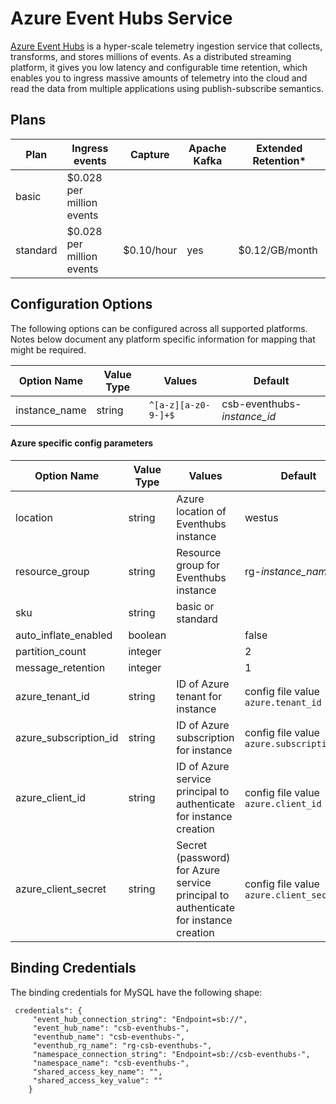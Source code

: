 # Azure Event Hubs Service

[Azure Event Hubs](https://azure.microsoft.com/en-us/services/event-hubs/) is a hyper-scale telemetry ingestion service that collects, transforms, and stores millions of events. As a distributed streaming platform, it gives you low latency and configurable time retention, which enables you to ingress massive amounts of telemetry into the cloud and read the data from multiple applications using publish-subscribe semantics.

## Plans

| Plan| Ingress events                | Capture  | Apache Kafka| Extended Retention*|
|--------|----------------------------|----------|-------------|--------------------|
|basic   | $0.028 per million events  |          |             |                    | 
|standard| $0.028 per million events  |$0.10/hour| yes         | $0.12/GB/month     |

## Configuration Options

The following options can be configured across all supported platforms. Notes below document any platform specific information for mapping that might be required.

| Option Name     | Value Type   | Values                      | Default |
|-----------------|--------------|-----------------------------|---------|
| instance_name   | string       | `^[a-z][a-z0-9-]+$`         |csb-eventhubs-*instance_id* |

#### Azure specific config parameters

| Option Name     | Value Type   | Values                      | Default                |
|-----------------|--------------|-----------------------------|------------------------|
| location        | string       | Azure location of Eventhubs instance | westus |
| resource_group  | string       | Resource group for Eventhubs instance | rg-*instance_name* |
| sku             | string       | basic or standard              |                     |
| auto_inflate_enabled | boolean        |                         |  false              |
| partition_count      | integer        |                         |   2                 |
| message_retention    | integer        |                         |   1                 |
| azure_tenant_id | string | ID of Azure tenant for instance | config file value `azure.tenant_id` |
| azure_subscription_id | string | ID of Azure subscription for instance | config file value `azure.subscription_id` |
| azure_client_id | string | ID of Azure service principal to authenticate for instance creation | config file value `azure.client_id` |
| azure_client_secret | string | Secret (password) for Azure service principal to authenticate for instance creation | config file value `azure.client_secret` |

## Binding Credentials

The binding credentials for MySQL have the following shape:

```
 credentials": {
     "event_hub_connection_string": "Endpoint=sb://",
     "event_hub_name": "csb-eventhubs-",
     "eventhub_name": "csb-eventhubs-",
     "eventhub_rg_name": "rg-csb-eventhubs-",
     "namespace_connection_string": "Endpoint=sb://csb-eventhubs-",
     "namespace_name": "csb-eventhubs-",
     "shared_access_key_name": "",
     "shared_access_key_value": ""
    }
```





